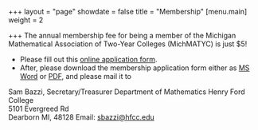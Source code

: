 +++
layout = "page"
showdate = false
title = "Membership"
[menu.main]
weight = 2

+++
The annual membership fee for being a member of the Michigan Mathematical Association of Two-Year Colleges (MichMATYC) is just $5! 

* Please fill out this [online application form](https://docs.google.com/forms/d/1BvfadG2g2hn7knYdHBIJDUH3ewkWLdBye-sJSbw9PEw). 
* After, please download the membership application form either as [MS Word](http://www.michmatyc.org/Membership%20Application%20form/memberform.doc) or [PDF](http://www.michmatyc.org/Membership%20Application%20form/memberform.pdf), and please mail it to

Sam Bazzi, Secretary/Treasurer
Department of Mathematics
Henry Ford College  
5101 Evergreed Rd  
Dearborn MI, 48128
Email: [sbazzi@hfcc.edu](mailto:sbazzi@hfcc.edu)
